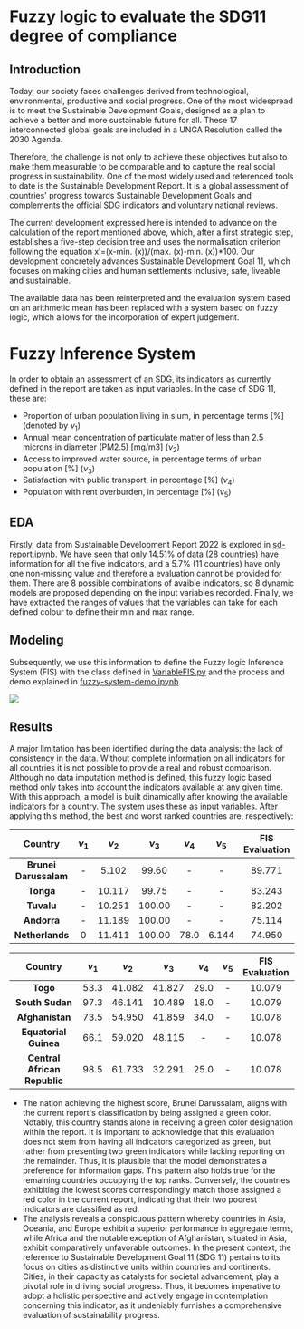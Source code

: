 # Fuzzy logic to evaluate the SDG11 degree of compliance 

## Introduction
Today, our society faces challenges derived from technological, environmental, productive and social progress. One of the most widespread is to meet the Sustainable Development Goals, designed as a plan to achieve a better and more sustainable future for all. These 17 interconnected global goals are included in a UNGA Resolution called the 2030 Agenda.

Therefore, the challenge is not only to achieve these objectives but also to make them measurable to be comparable and to capture the real social progress in sustainability. One of the most widely used and referenced tools to date is the Sustainable Development Report. It is a global assessment of countries' progress towards Sustainable Development Goals and complements the official SDG indicators and voluntary national reviews.

The current development expressed here is intended to advance on the calculation of the report mentioned above, which, after a first strategic step, establishes a five-step decision tree and uses the normalisation criterion following the equation x′=(x-min. (x))/(max. (x)-min. (x))*100. Our development concretely advances Sustainable Development Goal 11, which focuses on making cities and human settlements inclusive, safe, liveable and sustainable.

The available data has been reinterpreted and the evaluation system based on an arithmetic mean has been replaced  with a system based on fuzzy logic, which allows for the incorporation of expert judgement.

# Fuzzy Inference System

In order to obtain an assessment of an SDG, its indicators as currently defined in the report are taken as input variables. In the case of SDG 11, these are: 
- Proportion of urban population living in slum, in percentage terms [%] (denoted by $\nu_1$)
- Annual mean concentration of particulate matter of less than 2.5 microns in diameter (PM2.5) [mg/m3] ($\nu_2$)
- Access to improved water source, in percentage terms of urban population [%] ($\nu_3$)
- Satisfaction with public transport, in percentage [%] ($\nu_4$)
- Population with rent overburden, in percentage [%] ($\nu_5$)

## EDA
Firstly, data from Sustainable Development Report 2022 is explored in [sd-report.ipynb](https://github.com/marialonsogar/fuzzy-compliance-SDG11/blob/main/fuzzy-sdg11/sd-report.ipynb). We have seen that only 14.51% of data (28 countries) have information for all the five indicators, and a 5.7% (11 countries) have only one non-missing value and therefore a evaluation cannot be provided for them. There are 8 possible combinations of avaible indicators, so 8 dynamic models are proposed depending on the input variables recorded. Finally, we have extracted the ranges of values that the variables can take for each defined colour to define their min and max range. 

## Modeling
Subsequently, we use this information to define the Fuzzy logic Inference System (FIS) with the class defined in [VariableFIS.py](https://github.com/marialonsogar/fuzzy-compliance-SDG11/blob/main/fuzzy-sdg11/VariableFIS.py) and the process and demo explained in [fuzzy-system-demo.ipynb](https://github.com/marialonsogar/fuzzy-compliance-SDG11/blob/main/fuzzy-sdg11/fuzzy-system-demo.ipynb).

<img src="doc\fis.svg">

## Results
A major limitation has been identified during the data analysis: the lack of consistency in the data. Without complete information on all indicators for all countries it is not possible to provide a real and robust comparison. Although no data imputation method is defined, this fuzzy logic based method only takes into account the indicators available at any given time. 
With this approach, a model is built dinamically after knowing the available indicators for a country. The system uses these as input variables. After applying this method, the best and worst ranked countries are, respectively:

| **Country**           | **$\nu_1$** | **$\nu_2$** | **$\nu_3$** | **$\nu_4$** | **$\nu_5$** | **FIS Evaluation** |
|:---------------------:|:--------------------:|:--------------------:|:--------------------:|:--------------------:|:--------------------:|:------------------:|
| **Brunei Darussalam** | -                    | 5.102                | 99.60                | -                    | -                    | 89.771             |
| **Tonga**             | -                    | 10.117               | 99.75                | -                    | -                    | 83.243             |
| **Tuvalu**            | -                    | 10.251               | 100.00               | -                    | -                    | 82.202             |
| **Andorra**           | -                    | 11.189               | 100.00               | -                    | -                    | 75.114             |
| **Netherlands**       | 0                    | 11.411               | 100.00               | 78.0                 | 6.144                | 74.950             |

| **Country**                  | **$\nu_1$** | **$\nu_2$** | **$\nu_3$** | **$\nu_4$** | **$\nu_5$** | **FIS Evaluation** |
|:----------------------------:|:--------------------:|:--------------------:|:--------------------:|:--------------------:|:--------------------:|:------------------:|
| **Togo**                     | 53.3                 | 41.082               | 41.827               | 29.0                 | -                    | 10.079             |
| **South Sudan**              | 97.3                 | 46.141               | 10.489               | 18.0                 | -                    | 10.079             |
| **Afghanistan**              | 73.5                 | 54.950               | 41.859               | 34.0                 | -                    | 10.078             |
| **Equatorial Guinea**        | 66.1                 | 59.020               | 48.115               | -                    | -                    | 10.078             |
| **Central African Republic** | 98.5                 | 61.733               | 32.291               | 25.0                 | -                    | 10.078             |

- The nation achieving the highest score, Brunei Darussalam, aligns with the current report's classification by being assigned a green color. Notably, this country stands alone in receiving a green color designation within the report. It is important to acknowledge that this evaluation does not stem from having all indicators categorized as green, but rather from presenting two green indicators while lacking reporting on the remainder. Thus, it is plausible that the model demonstrates a preference for information gaps. This pattern also holds true for the remaining countries occupying the top ranks. Conversely, the countries exhibiting the lowest scores correspondingly match those assigned a red color in the current report, indicating that their two poorest indicators are classified as red.
- The analysis reveals a conspicuous pattern whereby countries in Asia, Oceania, and Europe exhibit a superior performance in aggregate terms, while Africa and the notable exception of Afghanistan, situated in Asia, exhibit comparatively unfavorable outcomes. In the present context, the reference to Sustainable Development Goal 11 (SDG 11) pertains to its focus on cities as distinctive units within countries and continents. Cities, in their capacity as catalysts for societal advancement, play a pivotal role in driving social progress. Thus, it becomes imperative to adopt a holistic perspective and actively engage in contemplation concerning this indicator, as it undeniably furnishes a comprehensive evaluation of sustainability progress.
